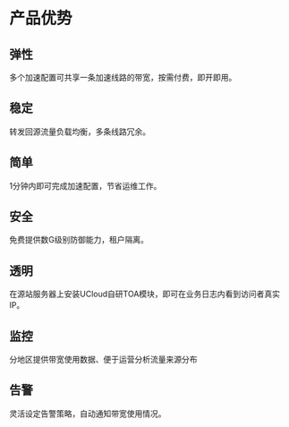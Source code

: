 # 产品优势


## 弹性

多个加速配置可共享一条加速线路的带宽，按需付费，即开即用。

## 稳定

转发回源流量负载均衡，多条线路冗余。

## 简单

1分钟内即可完成加速配置，节省运维工作。

## 安全

免费提供数G级别防御能力，租户隔离。

## 透明

在源站服务器上安装UCloud自研TOA模块，即可在业务日志内看到访问者真实IP。

## 监控

分地区提供带宽使用数据、便于运营分析流量来源分布

## 告警

灵活设定告警策略，自动通知带宽使用情况。

